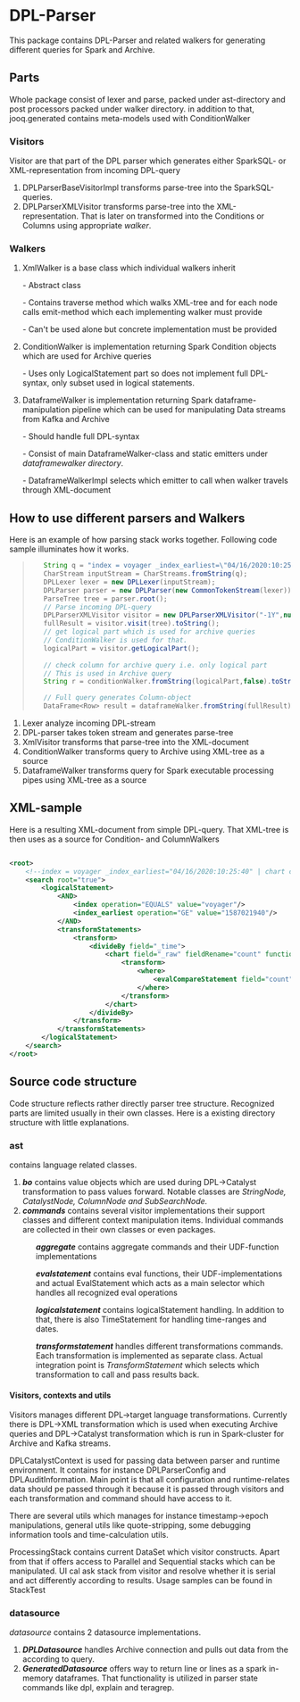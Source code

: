 <h1>DPL-Parser</h1>
<p>This package contains DPL-Parser and related walkers for generating different queries for Spark and Archive.
</p>
<h2>Parts</h2>
<p>Whole package consist of lexer and parse, packed under ast-directory and post processors packed under walker directory.
in addition to that, jooq.generated contains meta-models used with ConditionWalker</p>
<h3>Visitors</h3>
<p>Visitor are that part of the DPL parser which generates either SparkSQL- or XML-representation from incoming DPL-query</p>
<ol>
<li>DPLParserBaseVisitorImpl transforms parse-tree into the SparkSQL-queries.</li>
<li>DPLParserXMLVisitor transforms parse-tree into the XML-representation. That is later on transformed into the 
Conditions or Columns using appropriate <i>walker</i>.</li>
</ol>
<h3>Walkers</h3>
<ol>
<li><p>XmlWalker is a base class which individual walkers inherit</p>
<p>- Abstract class</p>
<p>- Contains traverse method which walks XML-tree and for each node calls emit-method which each implementing walker must provide</p>
<p>- Can't be used alone but concrete implementation must be provided</p>
</li>
<li><p>ConditionWalker is implementation returning Spark Condition objects which are used for Archive queries</p>
<p>- Uses only LogicalStatement part so does not implement full DPL-syntax, only subset used in logical statements.</p></li>
<li><p>DataframeWalker is implementation returning Spark dataframe-manipulation pipeline which can be used for manipulating Data streams from Kafka and Archive</p>
<p>- Should handle full DPL-syntax</p>
<p>- Consist of main DataframeWalker-class and static emitters under <i>dataframewalker directory</i>.</p>
<p>- DataframeWalkerImpl selects which emitter to call when walker travels through XML-document</p>
</li></ol>
<h2>How to use different parsers and Walkers</h2>
<p>Here is an example of how parsing stack works together. Following code sample illuminates how it works.</p>
<blockquote>

```java
   String q = "index = voyager _index_earliest=\"04/16/2020:10:25:40\" | chart count(_raw) as count by _time | where  count > 70";
   CharStream inputStream = CharStreams.fromString(q);
   DPLLexer lexer = new DPLLexer(inputStream);
   DPLParser parser = new DPLParser(new CommonTokenStream(lexer));
   ParseTree tree = parser.root();
   // Parse incoming DPL-query 
   DPLParserXMLVisitor visitor = new DPLParserXMLVisitor("-1Y",null, q);
   fullResult = visitor.visit(tree).toString();
   // get logical part which is used for archive queries
   // ConditionWalker is used for that.     
   logicalPart = visitor.getLogicalPart();
   
   // check column for archive query i.e. only logical part
   // This is used in Archive query
   String r = conditionWalker.fromString(logicalPart,false).toString();

   // Full query generates Column-object
   DataFrame<Row> result = dataframeWalker.fromString(fullResult);
```
</blockquote>
<ol>
<li>Lexer analyze incoming DPL-stream</li>
<li>DPL-parser takes token stream and generates parse-tree</li>
<li>XmlVisitor transforms that parse-tree into the XML-document</li>
<li>ConditionWalker transforms query to Archive using XML-tree as a source</li>
<li>DataframeWalker transforms query for Spark executable processing pipes using XML-tree as a source</li>
</ol>
<h2>XML-sample</h2>
<p>Here is a resulting XML-document from simple DPL-query. That XML-tree is then uses as a source for Condition- and ColumnWalkers</p>
<p>

```xml

<root>
    <!--index = voyager _index_earliest="04/16/2020:10:25:40" | chart count(_raw) as count by _time | where  count > 70-->
    <search root="true">
        <logicalStatement>
            <AND>
                <index operation="EQUALS" value="voyager"/>
                <index_earliest operation="GE" value="1587021940"/>
            </AND>
            <transformStatements>
                <transform>
                    <divideBy field="_time">
                        <chart field="_raw" fieldRename="count" function="count">
                            <transform>
                                <where>
                                    <evalCompareStatement field="count" operation="GT" value="70"/>
                                </where>
                            </transform>
                        </chart>
                    </divideBy>
                </transform>
            </transformStatements>
        </logicalStatement>
    </search>
</root>
```

<h2>Source code structure</h2>
<p>Code structure reflects rather directly parser tree structure. Recognized parts are limited usually in their own classes.
Here is a existing  directory structure with little explanations.</p>
<h3>ast</h3>
<p>contains language related classes.</p>
<ol>
    <li><b><i>bo</i></b> contains value objects which are used during DPL->Catalyst transformation to pass values forward.
Notable classes are <i>StringNode, CatalystNode, ColumnNode and SubSearchNode.</i>
    </li>
<li><b><i>commands</i></b> contains several visitor implementations their support classes and different context manipulation
items. Individual commands are collected in their own classes or even packages.</li>
<ul><b><i>aggregate</i></b> contains aggregate commands and their UDF-function implementations</ul>
<ul><b><i>evalstatement</i></b> contains eval functions, their  UDF-implementations and actual EvalStatement which acts as a 
main selector which handles all recognized eval operations</ul>
<ul><b><i>logicalstatement</i></b> contains logicalStatement handling. In addition to that, there is also TimeStatement for handling 
time-ranges and dates.</ul>
<ul><b><i>transformstatement</i></b> handles different transformations commands. Each transformation is implemented as separate class.
Actual integration point is <i>TransformStatement</i> which selects which  transformation to call and pass results back.</ul>
</ol>
<h4>Visitors, contexts and utils</h4>
<p>Visitors manages different DPL->target language transformations. Currently there is DPL->XML transformation which is
used  when executing Archive queries and  DPL->Catalyst transformation which is run in Spark-cluster for Archive and Kafka
streams.</p>
<p>DPLCatalystContext is used for passing data between parser and  runtime environment. It contains for instance
DPLParserConfig and DPLAuditInformation. Main point is that all configuration and runtime-relates  data should pe passed 
through it because it is passed  through visitors and  each transformation and command should have access to it.</p>
<p>There are several utils which manages for instance timestamp->epoch manipulations, general utils like quote-stripping, 
some debugging information tools and time-calculation  utils.</p>
<p>ProcessingStack contains  current DataSet which visitor constructs. Apart from that if offers access to Parallel and  Sequential 
stacks which can be manipulated. UI cal ask  stack from visitor and resolve  whether it is  serial and act differently 
according to results. Usage samples can be found in StackTest</p>
<h3>datasource</h3>
<p><i>datasource</i> contains 2 datasource implementations.</p>
<ol>
<li><b><i>DPLDatasource</i></b> handles Archive connection and pulls out data from the according to query.</li>
<li><b><i>GeneratedDatasource</i></b> offers way to return line or lines as a spark in-memory dataframes. That functionality is
utilized in parser state commands like dpl, explain and teragrep.</li>
</ol>
